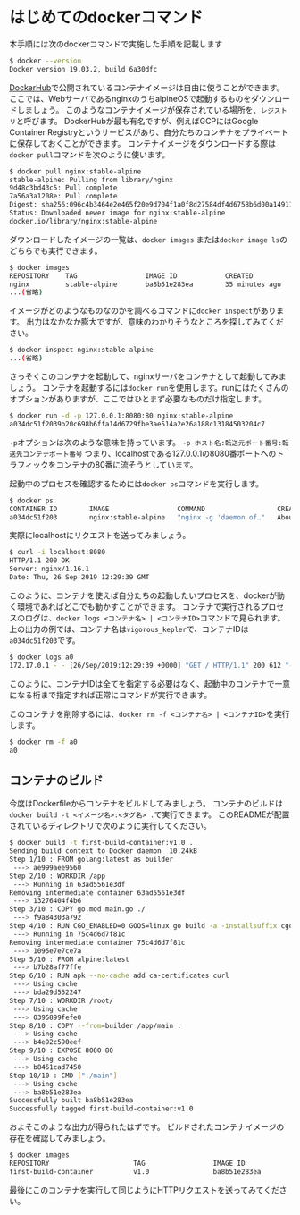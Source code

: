 # はじめてのdockerコマンド

本手順には次のdockerコマンドで実施した手順を記載します

```sh
$ docker --version
Docker version 19.03.2, build 6a30dfc
```

[DockerHub](https://hub.docker.com/)で公開されているコンテナイメージは自由に使うことができます。
ここでは、WebサーバであるnginxのうちalpineOSで起動するものをダウンロードしましょう。
このようなコンテナイメージが保存されている場所を、`レジストリ`と呼びます。
DockerHubが最も有名ですが、例えばGCPにはGoogle Container Registryというサービスがあり、自分たちのコンテナをプライベートに保存しておくことができます。
コンテナイメージをダウンロードする際は`docker pull`コマンドを次のように使います。

```sh
$ docker pull nginx:stable-alpine
stable-alpine: Pulling from library/nginx
9d48c3bd43c5: Pull complete
7a56a3a1208e: Pull complete
Digest: sha256:096c4b3464e2e465f20e9d704f1a0f8d27584df4d6758b6d00a14911cc9bb888
Status: Downloaded newer image for nginx:stable-alpine
docker.io/library/nginx:stable-alpine
```

ダウンロードしたイメージの一覧は、`docker images` または`docker image ls`のどちらでも実行できます。

```sh
$ docker images
REPOSITORY    TAG                 IMAGE ID            CREATED             SIZE
nginx         stable-alpine       ba8b51e283ea        35 minutes ago      14.3MB
...(省略)
```

イメージがどのようなものなのかを調べるコマンドに`docker inspect`があります。
出力はなかなか膨大ですが、意味のわかりそうなところを探してみてください。

```sh
$ docker inspect nginx:stable-alpine
...(省略)
```

さっそくこのコンテナを起動して、nginxサーバをコンテナとして起動してみましょう。
コンテナを起動するには`docker run`を使用します。runにはたくさんのオプションがありますが、ここではひとまず必要なものだけ指定します。

```sh
$ docker run -d -p 127.0.0.1:8080:80 nginx:stable-alpine
a034dc51f2039b20c698b6ffa14d6729fbe3ae514a2e26a188c13184503204c7
```

`-p`オプションは次のような意味を持っています。
`-p ホスト名:転送元ポート番号:転送先コンテナポート番号`
つまり、localhostである127.0.0.1の8080番ポートへのトラフィックをコンテナの80番に流そうとしています。

起動中のプロセスを確認するためには`docker ps`コマンドを実行します。

```sh
$ docker ps
CONTAINER ID        IMAGE                 COMMAND                  CREATED              STATUS              PORTS                    NAMES
a034dc51f203        nginx:stable-alpine   "nginx -g 'daemon of…"   About a minute ago   Up About a minute   127.0.0.1:8080->80/tcp   vigorous_kepler
```

実際にlocalhostにリクエストを送ってみましょう。

```sh
$ curl -i localhost:8080
HTTP/1.1 200 OK
Server: nginx/1.16.1
Date: Thu, 26 Sep 2019 12:29:39 GMT
```

このように、コンテナを使えば自分たちの起動したいプロセスを、dockerが動く環境であればどこでも動かすことができます。
コンテナで実行されるプロセスのログは、`docker logs <コンテナ名> | <コンテナID>`コマンドで見られます。
上の出力の例では、コンテナ名は`vigorous_kepler`で、コンテナIDは`a034dc51f203`です。

```sh
$ docker logs a0
172.17.0.1 - - [26/Sep/2019:12:29:39 +0000] "GET / HTTP/1.1" 200 612 "-" "curl/7.54.0" "-"
```

このように、コンテナIDは全てを指定する必要はなく、起動中のコンテナで一意になる桁まで指定すれば正常にコマンドが実行できます。

このコンテナを削除するには、`docker rm -f <コンテナ名> | <コンテナID>`を実行します。

```sh
$ docker rm -f a0
a0
```

## コンテナのビルド

今度はDockerfileからコンテナをビルドしてみましょう。
コンテナのビルドは`docker build -t <イメージ名>:<タグ名> .`で実行できます。
このREADMEが配置されているディレクトリで次のように実行してください。

```sh
$ docker build -t first-build-container:v1.0 .
Sending build context to Docker daemon  10.24kB
Step 1/10 : FROM golang:latest as builder
 ---> ae999aee9560
Step 2/10 : WORKDIR /app
 ---> Running in 63ad5561e3df
Removing intermediate container 63ad5561e3df
 ---> 13276404f4b6
Step 3/10 : COPY go.mod main.go ./
 ---> f9a84303a792
Step 4/10 : RUN CGO_ENABLED=0 GOOS=linux go build -a -installsuffix cgo -o main .
 ---> Running in 75c4d6d7f81c
Removing intermediate container 75c4d6d7f81c
 ---> 1095e7e7ce7a
Step 5/10 : FROM alpine:latest
 ---> b7b28af77ffe
Step 6/10 : RUN apk --no-cache add ca-certificates curl
 ---> Using cache
 ---> bda29d552247
Step 7/10 : WORKDIR /root/
 ---> Using cache
 ---> 0395899fefe0
Step 8/10 : COPY --from=builder /app/main .
 ---> Using cache
 ---> b4e92c590eef
Step 9/10 : EXPOSE 8080 80
 ---> Using cache
 ---> b8451cad7450
Step 10/10 : CMD ["./main"]
 ---> Using cache
 ---> ba8b51e283ea
Successfully built ba8b51e283ea
Successfully tagged first-build-container:v1.0
```

およそこのような出力が得られたはずです。
ビルドされたコンテナイメージの存在を確認してみましょう。

```sh
$ docker images
REPOSITORY                     TAG                 IMAGE ID            CREATED             SIZE
first-build-container          v1.0                ba8b51e283ea        57 minutes ago      14.3MB
```

最後にこのコンテナを実行して同じようにHTTPリクエストを送ってみてください。

